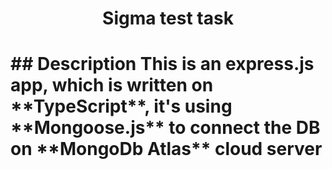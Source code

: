 <h1 align="center">Sigma test task<h1> 
## Description
This is an express.js app, which is written on **TypeScript**, it's using **Mongoose.js** to connect the DB on **MongoDb Atlas** cloud server